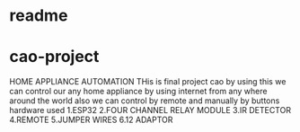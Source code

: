 # readme 
# cao-project
HOME APPLIANCE AUTOMATION
THis  is final project cao
by using this we can control our any home 
appliance by using internet from any where 
around the world also we can control by remote and manually by buttons 
hardware used
1.ESP32
2.FOUR CHANNEL RELAY MODULE
3.IR DETECTOR
4.REMOTE
5.JUMPER WIRES
6.12 ADAPTOR

